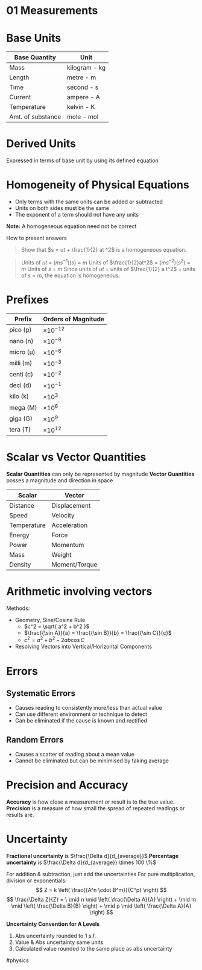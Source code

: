 # 01 Measurements

# Base Units

| Base Quantity     | Unit          |
| ----------------- | ------------- |
| Mass              | kilogram - kg |
| Length            | metre - m     |
| Time              | second - s    |
| Current           | ampere - A    |
| Temperature       | kelvin - K    |
| Amt. of substance | mole - mol    | 

# Derived Units

Expressed in terms of base unit by using its defined equation

# Homogeneity of Physical Equations
- Only terms with the same units can be added or subtracted
- Units on both sides must be the same
- The exponent of a term should not have any units

**Note:** A homogeneous equation need not be correct

How to present answers
> Show that $s = ut + \frac{1}{2} at ^2$ is a homogeneous equation.

> Units of $ut$ = $(ms^{-1})(s)$ = $m$
> Units of $\frac{1}{2}at^2$ = $(ms^{-2})(s^2)$ = $m$
> Units of $s$ = $m$
> Since units of $ut$ = units of $\frac{1}{2} a t^2$ = units of $s$ = $m$, the equation is homogeneous.

# Prefixes

| Prefix    | Orders of Magnitude |
| --------- | ------------------ |
| pico (p)  | $\times 10^{-12}$  |
| nano (n)  | $\times 10 ^{-9}$  |
| micro (µ) | $\times 10^{-6}$   |
| milli (m) | $\times 10^{-3}$   |
| centi (c) | $\times 10 ^{-2}$  |
| deci (d)  | $\times 10 ^{-1}$  |
| kilo (k)  | $\times 10 ^3$     |
| mega (M)  | $\times 10^6$      |
| giga (G)  | $\times 10^9$      |
| tera (T)  | $\times 10^{12}$   |

# Scalar vs Vector Quantities

**Scalar Quantities** can only be represented by magnitude
**Vector Quantities** posses a magnitude and direction in space

| Scalar      | Vector        |
| ----------- | ------------- |
| Distance    | Displacement  |
| Speed       | Velocity      |
| Temperature | Acceleration  |
| Energy      | Force         |
| Power       | Momentum      |
| Mass        | Weight        |
| Density     | Moment/Torque | 

# Arithmetic involving vectors

Methods:
- Geometry, Sine/Cosine Rule
	- $c^2 = \sqrt{ a^2 + b^2 }$
	- $\frac{{\sin A}}{a} = \frac{{\sin B}}{b} = \frac{{\sin C}}{c}$
	- $c^2 = a^2 + b^2 - 2ab\cos C$
- Resolving Vectors into Vertical/Horizontal Components

# Errors

## Systematic Errors
- Causes reading to consistently more/less than actual value
- Can use different environment or technique to detect
- Can be eliminated if the cause is known and rectified

## Random Errors
- Causes a scatter of reading about a mean value
- Cannot be eliminated but can be minimised by taking average

# Precision and Accuracy

**Accuracy** is how close a measurement or result is to the true value.
**Precision** is a measure of how small the spread of repeated readings or results are.

# Uncertainty

**Fractional uncertainty** is $\frac{\Delta d}{d_{average}}$
**Percentage uncertainty** is $\frac{\Delta d}{d_{average}} \times 100 \%$

For addition & subtraction, just add the uncertainties
For pure multiplication, division or exponentials:
$$
Z = k \left( \frac{{A^n \cdot B^m}}{C^p} \right)
$$
$$
\frac{\Delta Z}{Z} = \ \mid n \mid \left( \frac{\Delta A}{A} \right) + \mid m \mid \left( \frac{\Delta B}{B} \right) + \mid p \mid \left( \frac{\Delta A}{A} \right)
$$

**Uncertainty Convention for A Levels**
1. Abs uncertainty rounded to 1 s.f.
2. Value & Abs uncertainty same units
3. Calculated value rounded to the same place as abs uncertainty

#physics